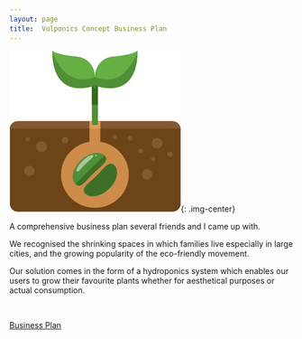 ```yaml
---
layout: page
title:  Volponics Concept Business Plan
---
```

![RPS](/assets/pics/volponics.png){: .img-center}

A comprehensive business plan several friends and I came up with.

We recognised the shrinking spaces in which families live especially in large cities, and the growing popularity of the eco-friendly movement.

Our solution comes in the form of a hydroponics system which enables our users to grow their favourite plants whether for aesthetical purposes or actual consumption.

&nbsp;
&nbsp;

[Business Plan](/assets/business_plans/Group02Team01_Assignment.pdf)
